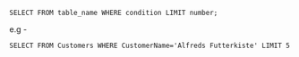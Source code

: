 
```
SELECT FROM table_name WHERE condition LIMIT number;
```

e.g -

```
SELECT FROM Customers WHERE CustomerName='Alfreds Futterkiste' LIMIT 5
```
